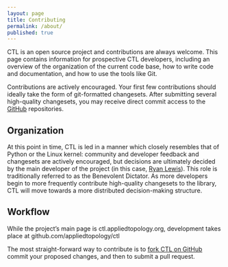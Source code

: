 ```yaml
---
layout: page
title: Contributing
permalink: /about/
published: true
---
```


CTL is an open source project and contributions are always welcome. This page contains information for prospective CTL developers, including an overview of the organization of the current code base, how to write code and documentation, and how to use the tools like Git.

Contributions are actively encouraged. Your first few contributions should ideally take the form of git-formatted changesets. After submitting several high-quality changesets, you may receive direct commit access to the [GitHub](github.com/appliedtopology/ctl) repositories.

## Organization

At this point in time, CTL is led in a manner which closely resembles that of Python or the Linux kernel: community and developer feedback and changesets are actively encouraged, but decisions are ultimately decided by the main developer of the project (in this case, [Ryan Lewis](http://rhl.io)). This role is traditionally referred to as the Benevolent Dictator. As more developers begin to more frequently contribute high-quality changesets to the library, CTL will move towards a more distributed decision-making structure. 

## Workflow

While the project’s main page is ctl.appliedtopology.org, development takes place at github.com/appliedtopology/ctl 

The most straight-forward way to contribute is to [fork CTL on GitHub](https://github.com/appliedtopology/ctl/fork) commit your proposed changes, and then to submit a pull request.